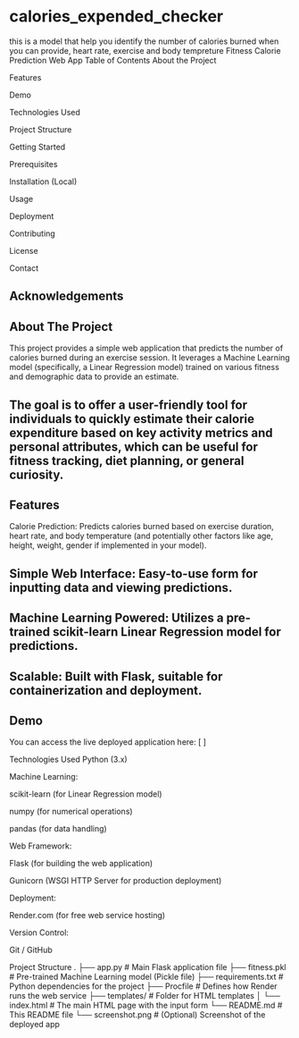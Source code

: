 # calories_expended_checker
this is a model that help you identify the number of calories burned when you can provide, heart rate, exercise and body tempreture
Fitness Calorie Prediction Web App
Table of Contents
About the Project

Features

Demo

Technologies Used

Project Structure

Getting Started

Prerequisites

Installation (Local)

Usage

Deployment

Contributing

License

Contact

Acknowledgements
---
## About The Project
This project provides a simple web application that predicts the number of calories burned during an exercise session. It leverages a Machine Learning model (specifically, a Linear Regression model) trained on various fitness and demographic data to provide an estimate.

The goal is to offer a user-friendly tool for individuals to quickly estimate their calorie expenditure based on key activity metrics and personal attributes, which can be useful for fitness tracking, diet planning, or general curiosity.
---
## Features
Calorie Prediction: Predicts calories burned based on exercise duration, heart rate, and body temperature (and potentially other factors like age, height, weight, gender if implemented in your model).

## Simple Web Interface: Easy-to-use form for inputting data and viewing predictions.

## Machine Learning Powered: Utilizes a pre-trained scikit-learn Linear Regression model for predictions.

## Scalable: Built with Flask, suitable for containerization and deployment.

## Demo
You can access the live deployed application here:
[ ]


Technologies Used
Python (3.x)

Machine Learning:

scikit-learn (for Linear Regression model)

numpy (for numerical operations)

pandas (for data handling)

Web Framework:

Flask (for building the web application)

Gunicorn (WSGI HTTP Server for production deployment)

Deployment:

Render.com (for free web service hosting)

Version Control:

Git / GitHub

Project Structure
.
├── app.py                     # Main Flask application file
├── fitness.pkl                # Pre-trained Machine Learning model (Pickle file)
├── requirements.txt           # Python dependencies for the project
├── Procfile                   # Defines how Render runs the web service
├── templates/                 # Folder for HTML templates
│   └── index.html             # The main HTML page with the input form
└── README.md                  # This README file
└── screenshot.png             # (Optional) Screenshot of the deployed app
